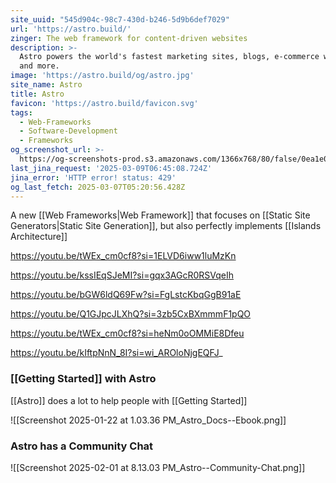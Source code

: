 ```yaml
---
site_uuid: "545d904c-98c7-430d-b246-5d9b6def7029"
url: 'https://astro.build/'
zinger: The web framework for content-driven websites
description: >-
  Astro powers the world's fastest marketing sites, blogs, e-commerce websites,
  and more.
image: 'https://astro.build/og/astro.jpg'
site_name: Astro
title: Astro
favicon: 'https://astro.build/favicon.svg'
tags:
  - Web-Frameworks
  - Software-Development
  - Frameworks
og_screenshot_url: >-
  https://og-screenshots-prod.s3.amazonaws.com/1366x768/80/false/0ea1e02c7fe5afc1e858ef9f4cb74623c2beac1690f6b9bd60d46b5188b23009.jpeg
last_jina_request: '2025-03-09T06:45:08.724Z'
jina_error: 'HTTP error! status: 429'
og_last_fetch: 2025-03-07T05:20:56.428Z
---
```

A new [[Web Frameworks|Web Framework]] that focuses on [[Static Site Generators|Static Site Generation]], but also perfectly implements [[Islands Architecture]] 

https://youtu.be/tWEx_cm0cf8?si=1ELVD6iww1luMzKn

https://youtu.be/kssIEqSJeMI?si=gqx3AGcR0RSVqeIh

https://youtu.be/bGW6ldQ69Fw?si=FgLstcKbqGgB91aE

https://youtu.be/Q1GJpcJLXhQ?si=3zb5CxBXmmmF1pQO

https://youtu.be/tWEx_cm0cf8?si=heNm0oOMMiE8Dfeu

https://youtu.be/kIftpNnN_8I?si=wi_AROloNjgEQFJ_
### [[Getting Started]] with Astro
[[Astro]] does a lot to help people with [[Getting Started]]

![[Screenshot 2025-01-22 at 1.03.36 PM_Astro_Docs--Ebook.png]]
### Astro has a Community Chat
![[Screenshot 2025-02-01 at 8.13.03 PM_Astro--Community-Chat.png]]
